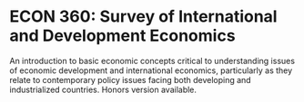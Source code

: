 # ECON 360: Survey of International and Development Economics

An introduction to basic economic concepts critical to understanding issues of economic development and international economics, particularly as they relate to contemporary policy issues facing both developing and industrialized countries. Honors version available.